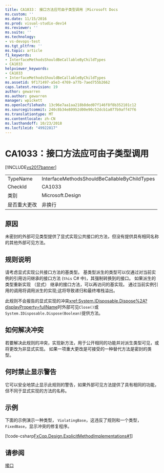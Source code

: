 ```yaml
---
title: CA1033： 接口方法应可由子类型调用 |Microsoft Docs
ms.custom: ''
ms.date: 11/15/2016
ms.prod: visual-studio-dev14
ms.reviewer: ''
ms.suite: ''
ms.technology:
- vs-devops-test
ms.tgt_pltfrm: ''
ms.topic: article
f1_keywords:
- InterfaceMethodsShouldBeCallableByChildTypes
- CA1033
helpviewer_keywords:
- CA1033
- InterfaceMethodsShouldBeCallableByChildTypes
ms.assetid: 9f171497-a5e3-4769-a77b-7aed755b2662
caps.latest.revision: 19
author: gewarren
ms.author: gewarren
manager: wpickett
ms.openlocfilehash: 13c96e7aa1aa218b8ded07f146f8f8b352101c12
ms.sourcegitcommit: 240c8b34e80952d00e90c52dcb1a077b9aff47f6
ms.translationtype: MT
ms.contentlocale: zh-CN
ms.lasthandoff: 10/23/2018
ms.locfileid: "49922817"
---
```

# <a name="ca1033-interface-methods-should-be-callable-by-child-types"></a>CA1033：接口方法应可由子类型调用
[!INCLUDE[vs2017banner](../includes/vs2017banner.md)]

|||
|-|-|
|TypeName|InterfaceMethodsShouldBeCallableByChildTypes|
|CheckId|CA1033|
|类别|Microsoft.Design|
|是否重大更改|非换行|

## <a name="cause"></a>原因
 未密封的外部可见类型提供了显式实现公共接口的方法，但没有提供具有相同名称的其他外部可见方法。

## <a name="rule-description"></a>规则说明
 请考虑显式实现公共接口方法的基类型。 基类型派生的类型可以仅通过对当前实例的引用访问继承的接口方法 (`this` C# 中)，其强制转换到的接口。 如果派生的类型重新实现 （显式） 继承的接口方法，可以再访问的基实现。 通过当前实例引用的调用将调用派生的实现;这将导致递归和最终堆栈溢出。

 此规则不会报告的显式实现的冲突<xref:System.IDisposable.Dispose%2A?displayProperty=fullName>时外部可见`Close()`或`System.IDisposable.Dispose(Boolean)`提供方法。

## <a name="how-to-fix-violations"></a>如何解决冲突
 若要解决此规则的冲突，实现新方法，用于公开相同的功能并对派生类型可见，或将更改为非显式实现。 如果一项重大更改是可接受的一种替代方法是密封的类型。

## <a name="when-to-suppress-warnings"></a>何时禁止显示警告
 它可以安全地禁止显示此规则的警告，如果外部可见方法提供了具有相同的功能，但不同于显式实现的方法的名称。

## <a name="example"></a>示例
 下面的示例演示一种类型， `ViolatingBase`，这违反了规则和一个类型， `FixedBase`，显示冲突的修复程序。

 [!code-csharp[FxCop.Design.ExplicitMethodImplementations#1](../snippets/csharp/VS_Snippets_CodeAnalysis/FxCop.Design.ExplicitMethodImplementations/cs/FxCop.Design.ExplicitMethodImplementations.cs#1)]

## <a name="see-also"></a>请参阅
 [接口](http://msdn.microsoft.com/library/2feda177-ce11-432d-81b4-d50f5f35fd37)



